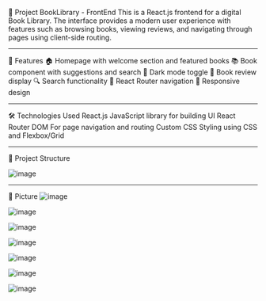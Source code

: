 📘 Project BookLibrary - FrontEnd
This is a React.js frontend for a digital Book Library. The interface provides a modern user experience with features such as browsing books, viewing reviews, and navigating through pages using client-side routing.
_________________________________________________________________________________________

🚀 Features
🏠 Homepage with welcome section and featured books
📚 Book component with suggestions and search
🌙 Dark mode toggle
💬 Book review display
🔍 Search functionality
🔀 React Router navigation
📱 Responsive design
_________________________________________________________________________________________

🛠️ Technologies Used
React.js	JavaScript library for building UI
React Router DOM	For page navigation and routing
Custom CSS	Styling using CSS and Flexbox/Grid
_________________________________________________________________________________________


📁 Project Structure






![image](https://github.com/user-attachments/assets/2e2d5f68-153e-49e4-8a0f-de64a330b127)

_________________________________________________________________________________________
🚀 Picture
![image](https://github.com/user-attachments/assets/a7acef05-50f2-467f-883c-ffdbca631f7f)

![image](https://github.com/user-attachments/assets/97dba560-4ef4-4857-982b-f683650d38ad)

![image](https://github.com/user-attachments/assets/e37f7d56-3dc2-4a73-b081-11d6b2226f10)

![image](https://github.com/user-attachments/assets/657f2a23-9059-4c6d-9984-7cb1f82643a8)

![image](https://github.com/user-attachments/assets/637139d3-70d6-4740-8727-7ca404024930)

![image](https://github.com/user-attachments/assets/7a2d0414-75ab-4d70-8468-7e1e2d224d38)

![image](https://github.com/user-attachments/assets/142aa3b6-a4dc-449a-8746-0e11c2ed4794)


